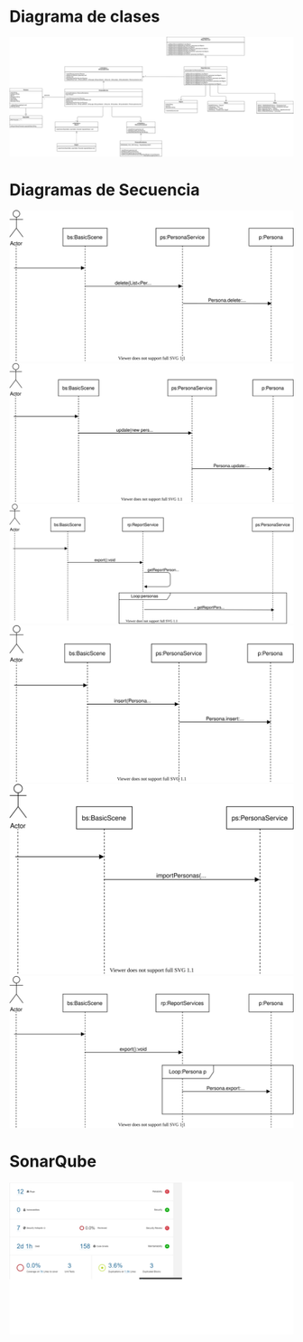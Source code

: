  # Diagrama de clases

![](img/UML.svg)

 # Diagramas de Secuencia

 ![](img/S1.svg)
 ![](img/S2.svg)
 ![](img/S3.svg)
 ![](img/S4.svg)
 ![](img/S5.svg)
 ![](img/S6.svg)

 # SonarQube

 ![](img/Sonar.png)
